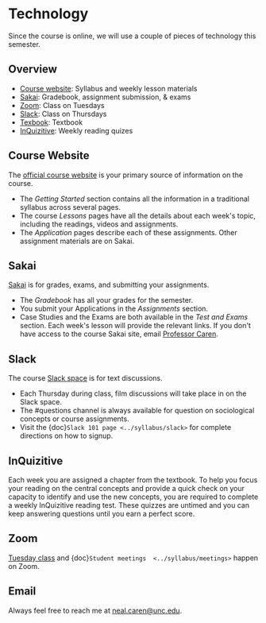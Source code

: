 # Technology

Since the course is online, we will use a couple of pieces of technology this semester.


##  Overview
* [Course website](http://soci101.org): Syllabus and weekly lesson materials
* [Sakai](https://sakai.unc.edu/x/47btQ1): Gradebook, assignment submission, & exams
* [Zoom](https://unc.zoom.us/j/96531859232): Class on Tuesdays
* [Slack](http://soci101.slack.com): Class on Thursdays 
* [Texbook](https://sakai.unc.edu/portal/directtool/ca4add80-bbd5-4174-9bcb-679e12b7e7ed/): Textbook
* [InQuizitive](https://sakai.unc.edu/portal/directtool/b3cf768e-fb0d-4a87-b5f2-d16e39c0ea61/): Weekly reading quizes

## Course Website
The [official course website](http://soci101.org) is your primary source of information on the course.
* The *Getting Started* section contains all the information in a traditional syllabus across several pages.
* The course *Lessons* pages have all the details about each week's topic, including the readings, videos and assignments.
* The *Application* pages describe each of these assignments. Other assignment materials are on Sakai.

## Sakai
[Sakai](https://sakai.unc.edu/x/47btQ1) is for grades, exams, and submitting your assignments.
* The *Gradebook* has all your grades for the semester.
* You submit your Applications in the *Assignments* section.
* Case Studies and the Exams are both available in the *Test and Exams* section. Each week's lesson will provide the relevant links.
If you don't have access to the course Sakai site, email [Professor Caren](mailto:neal.caren@unc.edu).

## Slack
The course [Slack space](http://soci101.slack.com) is for text discussions.
* Each Thursday during class, film discussions will take place in on the Slack space.
* The #questions channel is always available for question on sociological concepts or course assignments.
* Visit the {doc}`Slack 101 page <../syllabus/slack>` for complete directions on how to signup.


## InQuizitive
Each week you are assigned a chapter from the textbook. To help you focus your reading on the central concepts and provide a quick check on your capacity to identify and use the new concepts, you are required to complete a weekly InQuizitive reading test. These quizzes are untimed and you can keep answering questions until you earn a perfect score.

## Zoom
[Tuesday class](https://unc.zoom.us/j/96531859232) and {doc}`Student meetings  <../syllabus/meetings>`  happen on Zoom.

## Email
Always feel free to reach me at [neal.caren@unc.edu](mailto:neal.caren@unc.edu).
